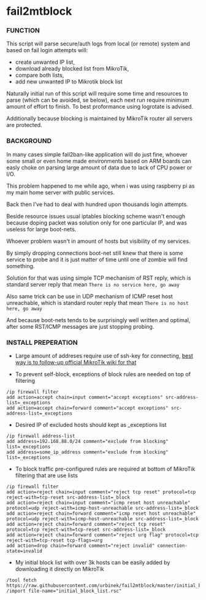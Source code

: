 # fail2mtblock

### FUNCTION

This script will parse secure/auth logs from local (or remote) system and based on fail login attempts will:
- create unwanted IP list,
- download already blocked list from MikroTik, 
- compare both lists,
- add new unwanted IP to Mikrotik block list

Naturally initial run of this script will require some time and resources to parse (which can be avoided, se below), each next run require minimum amount of effort to finish. To best proformance using logrotate is advised.

Additionally because blocking is maintained by MikroTik router all servers are protected.


### BACKGROUND

In many cases simple fail2ban-like application will do just fine, whoever some small or even home made environments based on ARM boards can easly choke  on parsing large amount of data due to lack of CPU power or I/O. 

This problem happened to me while ago, when i was using raspberry pi as my main home server with public services.

Back then I've had to deal with hundred upon thousands login attempts.

Beside resource issues usual iptables blocking scheme wasn't enough because doping packet was solution only for one particular IP, and was useless for large boot-nets.

Whoever problem wasn't in amount of hosts but visibility of my services.

By simply dropping connections boot-net still knew that there is some service to probe and it is just matter of time until one of zombie will find something.

Solution for that was using simple TCP mechanism of RST reply, which is standard server reply that mean
`There is no service here, go away`

Also same trick can be use in UDP mechanism of ICMP reset host unreachable, which is standard router reply that mean
`There is no host here, go away`

And because boot-nets tends to be surprisingly well written and optimal,  after some RST/ICMP messages are just stopping probing.


### INSTALL PREPERATION
+ Large amount of addreses require use of ssh-key for connecting,
  [best way is to follow-up official MikroTik wiki for that](http://wiki.mikrotik.com/wiki/Use_SSH_to_execute_commands_(DSA_key_login))

+ To prevent self-block, exceptions of block rules are needed on top of filtering

```
/ip firewall filter
add action=accept chain=input comment="accept exceptions" src-address-list=_exceptions
add action=accept chain=forward comment="accept exceptions" src-address-list=_exceptions
```

+ Desired IP of excluded hosts should kept as _exceptions list

```
/ip firewall address-list
add address=192.168.88.0/24 comment="exclude from blocking" list=_exceptions
add address=some_ip_address comment="exclude from blocking" list=_exceptions
```

+ To block traffic pre-configured rules are required at bottom of MikroTik filtering that are use lists

```
/ip firewall filter
add action=reject chain=input comment="reject tcp reset" protocol=tcp reject-with=tcp-reset src-address-list=_block
add action=reject chain=input comment="icmp reset host unreachable" protocol=udp reject-with=icmp-host-unreachable src-address-list=_block
add action=reject chain=forward comment="icmp reset host unreachable" protocol=udp reject-with=icmp-host-unreachable src-address-list=_block
add action=reject chain=forward comment="reject tcp reset" protocol=tcp reject-with=tcp-reset src-address-list=_block
add action=reject chain=forward comment="reject urg flag" protocol=tcp reject-with=tcp-reset tcp-flags=urg
add action=drop chain=forward comment="reject invalid" connection-state=invalid
```

+ My initial block list with over 3k hosts can be easily added by downloading it directly on MikroTik
```
/tool fetch https://raw.githubusercontent.com/urbinek/fail2mtblock/master/initial_block_list.rsc
/import file-name="initial_block_list.rsc"
```
